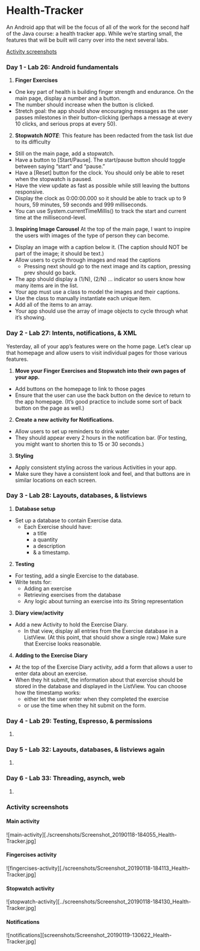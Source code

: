 # Health-Tracker
An Android app that will be the focus of all of the work for the second half of the Java course: a health tracker app.
While we’re starting small, the features that will be built will carry over into the next several labs.

[Activity screenshots](#activity-screenshots)

### Day 1 - Lab 26: Android fundamentals

1. **Finger Exercises**
* One key part of health is building finger strength and endurance. On the main page, display a number and a button.
* The number should increase when the button is clicked.
* Stretch goal: the app should show encouraging messages as the user passes milestones in their button-clicking (perhaps a message at every 10 clicks, and serious props at every 50).

2. **Stopwatch** 
__*NOTE*__: This feature has been redacted from the task list due to its difficulty

* Still on the main page, add a stopwatch. 
* Have a button to [Start/Pause]. The start/pause button should toggle between saying “start” and “pause.”
* Have a [Reset] button for the clock. You should only be able to reset when the stopwatch is paused.
* Have the view update as fast as possible while still leaving the buttons responsive.
* Display the clock as 0:00:00.000 so it should be able to track up to 9 hours, 59 minutes, 59 seconds and 999 milliseconds.
* You can use System.currentTimeMillis() to track the start and current time at the millisecond-level.    
    
3. **Inspiring Image Carousel**
At the top of the main page, I want to inspire the users with images of the type of person they can become.

* Display an image with a caption below it. (The caption should NOT be part of the image; it should be text.)
* Allow users to cycle through images and read the captions
    * Pressing next should go to the next image and its caption, pressing prev should go back.
* The app should display a (1/N), (2/N) … indicator so users know how many items are in the list.
* Your app must use a class to model the images and their captions.
* Use the class to manually instantiate each unique item.
* Add all of the items to an array.
* Your app should use the array of image objects to cycle through what it’s showing.
    
### Day 2 - Lab 27: Intents, notifications, & XML

Yesterday, all of your app’s features were on the home page. Let’s clear up that homepage and allow users to visit individual pages for those various features.

1. **Move your Finger Exercises and Stopwatch into their own pages of your app.**

* Add buttons on the homepage to link to those pages
* Ensure that the user can use the back button on the device to return to the app homepage. (It’s good practice to include some sort of back button on the page as well.)
    
2. **Create a new activity for Notifications.**

* Allow users to set up reminders to drink water
* They should appear every 2 hours in the notification bar. (For testing, you might want to shorten this to 15 or 30 seconds.)
    
3. **Styling**

* Apply consistent styling across the various Activities in your app.
* Make sure they have a consistent look and feel, and that buttons are in similar locations on each screen.



### Day 3 - Lab 28: Layouts, databases, & listviews

1. **Database setup**
* Set up a database to contain Exercise data.
    * Each Exercise should have:
        * a title
        * a quantity
        * a description
        * & a timestamp.
        
2. **Testing**
* For testing, add a single Exercise to the database.
* Write tests for:
   * Adding an exercise
   * Retrieving exercises from the database
   * Any logic about turning an exercise into its String representation
   
3. **Diary view/activity**
* Add a new Activity to hold the Exercise Diary.
    * In that view, display all entries from the Exercise database in a ListView. (At this point, that should show a single row.) Make sure that Exercise looks reasonable.
   
4. **Adding to the Exercise Diary**
* At the top of the Exercise Diary activity, add a form that allows a user to enter data about an exercise.
* When they hit submit, the information about that exercise should be stored in the database and displayed in the ListView. You can choose how the timestamp works: 
    * either let the user enter when they completed the exercise
    * or use the time when they hit submit on the form.      

### Day 4 - Lab 29: Testing, Espresso, & permissions

1. 


### Day 5 - Lab 32: Layouts, databases, & listviews again

1. 


### Day 6 - Lab 33: Threading, asynch, web

1. 

### Activity screenshots


#### Main activity
![main-activity][./screenshots/Screenshot_20190118-184055_Health-Tracker.jpg]

#### Fingercises activity
![fingercises-activity][./screenshots/Screenshot_20190118-184113_Health-Tracker.jpg]

#### Stopwatch activity
![stopwatch-activity][../screenshots/Screenshot_20190118-184130_Health-Tracker.jpg]

#### Notifications
![notifications][screenshots/Screenshot_20190119-130622_Health-Tracker.jpg]

